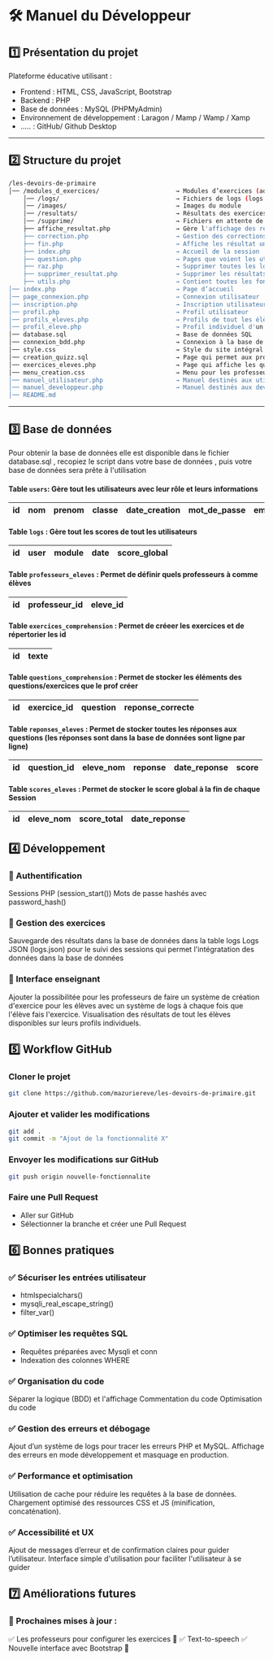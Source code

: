 # 🛠️ Manuel du Développeur

## 1️⃣ Présentation du projet 

Plateforme éducative utilisant :

- Frontend : HTML, CSS, JavaScript, Bootstrap
- Backend : PHP
- Base de données : MySQL (PHPMyAdmin)
- Environnement de développement : Laragon / Mamp / Wamp / Xamp
- ..... : GitHub/ Github Desktop

---

## 2️⃣  Structure du projet 

```sh
/les-devoirs-de-primaire     
│── /modules_d_exercices/                     → Modules d’exercices (addition , multiplication , soustraction , dictée , conjugaison verbe/phrase)
    │── /logs/                                → Fichiers de logs (logs.txt, logs.json)
    │── /images/                              → Images du module
    │── /resultats/                           → Résultats des exercices sous forme de fichiers
    │── /supprime/                            → Fichiers en attente de suppression
    ├── affiche_resultat.php                  → Gère l'affichage des résultats
    ├── correction.php                        → Gestion des corrections des exercices
    ├── fin.php                               → Affiche les résultat une fois la correction terminée
    ├── index.php                             → Accueil de la session
    ├── question.php                          → Pages que voient les utilisateurs pour répondre aux questions
    ├── raz.php                               → Supprimer toutes les logs
    ├── supprimer_resultat.php                → Supprimer les résultats
    ├── utils.php                             → Contient toutes les fonctions pour la sauvegarde des logs
│── index.php                                 → Page d’accueil
│── page_connexion.php                        → Connexion utilisateur
│── inscription.php                           → Inscription utilisateur
│── profil.php                                → Profil utilisateur
│── profils_eleves.php                        → Profils de tout les élèves du professeur connecté (accès via uniquement pour les professeurs)
│── profil_eleve.php                          → Profil individuel d'un seul élève (accès via uniquement pour les professeurs)
│── database.sql                              → Base de données SQL
│── connexion_bdd.php                         → Connexion à la base de données
│── style.css                                 → Style du site intégral
│── creation_quizz.sql                        → Page qui permet aux professeurs de faire leurs quizz pour les élèves
│── exercices_eleves.php                      → Page qui affiche les questions que le professeur a fait avec intéraction (pour les elèves)
│── menu_creation.css                         → Menu pour les professeur pour voir leurs exercices + avoir accès à en faire d'autres
│── manuel_utilisateur.php                    → Manuel destinés aux utilisateurs
│── manuel_developpeur.php                    → Manuel destinés aux developpeurs 
│── README.md                                 
```
---

## 3️⃣ Base de données

Pour obtenir la base de données elle est disponible dans le fichier database.sql , recopiez le script dans votre base de données , puis votre base de données sera prête à l'utilisation

#### Table `users`: Gère tout les utilisateurs avec leur rôle et leurs informations

| id | nom | prenom | classe | date_creation | mot_de_passe | email | role | nom_enfant | prenom_enfant |
|----|-----|--------|-------|------|--------------|----------|----------|----------|----------|

#### Table `logs` : Gère tout les scores de tout les utilisateurs 
| id | user | module | date | score_global |
|----|-----|---------|-------|-----------|

#### Table `professeurs_eleves` : Permet de définir quels professeurs à comme élèves
| id | professeur_id | eleve_id |
|----|---------|------|

#### Table `exercices_comprehension` : Permet de créeer les exercices et de répertorier les id 
| id | texte | 
|----|-------|

#### Table `questions_comprehension` : Permet de stocker les éléments des questions/exercices que le prof créer 
| id | exercice_id | question | reponse_correcte |
|----|-------------|----------|------------------|

#### Table `reponses_eleves` : Permet de stocker toutes les réponses aux questions (les réponses sont dans la base de données sont ligne par ligne)
| id | question_id | eleve_nom | reponse | date_reponse | score |
|----|---------|---------------|----|---------|---------------|

#### Table `scores_eleves` : Permet de stocker le score global à la fin de chaque Session
| id |  eleve_nom | score_total | date_reponse | 
|----|---------|---------------|----|


##  4️⃣ Développement

### 🔹 Authentification

Sessions PHP (session_start())
Mots de passe hashés avec password_hash()

### 🔹 Gestion des exercices

Sauvegarde des résultats dans la base de données dans la table logs
Logs JSON (logs.json) pour le suivi des sessions qui permet l'intégratation des données dans la base de données

### 🔹 Interface enseignant

Ajouter la possibilitée pour les professeurs de faire un système de création d'exercice pour les élèves avec un système de logs à chaque fois que l'élève fais l'exercice.
Visualisation des résultats de tout les élèves disponibles sur leurs profils individuels.

## 5️⃣ Workflow GitHub

###  Cloner le projet
```sh
git clone https://github.com/mazuriereve/les-devoirs-de-primaire.git
```

### Ajouter et valider les modifications
```sh
git add .
git commit -m "Ajout de la fonctionnalité X"
```

### Envoyer les modifications sur GitHub
```sh
git push origin nouvelle-fonctionnalite
```
### Faire une Pull Request
- Aller sur GitHub
- Sélectionner la branche et créer une Pull Request

## 6️⃣ Bonnes pratiques

### ✅ Sécuriser les entrées utilisateur

- htmlspecialchars()
- mysqli_real_escape_string()
- filter_var()

### ✅ Optimiser les requêtes SQL

- Requêtes préparées avec Mysqli et conn
- Indexation des colonnes WHERE

### ✅ Organisation du code

Séparer la logique (BDD) et l'affichage
Commentation du code
Optimisation du code   

### ✅ Gestion des erreurs et débogage

Ajout d’un système de logs pour tracer les erreurs PHP et MySQL.
Affichage des erreurs en mode développement et masquage en production.

### ✅ Performance et optimisation

Utilisation de cache pour réduire les requêtes à la base de données.
Chargement optimisé des ressources CSS et JS (minification, concaténation).

### ✅ Accessibilité et UX

Ajout de messages d’erreur et de confirmation claires pour guider l’utilisateur.
Interface simple d'utilisation pour faciliter l'utilisateur à se guider


## 7️⃣ Améliorations futures

### 🚀 Prochaines mises à jour :

✅ Les professeurs pour configurer les exercices 📌
✅ Text-to-speech 
✅ Nouvelle interface avec Bootstrap 🎨

